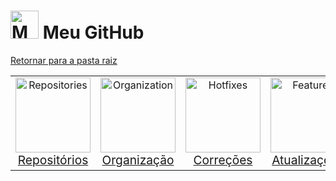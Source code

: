 <!-- # Meu GitHub -->
# <img src="https://raw.githubusercontent.com/Tarikul-Islam-Anik/Animated-Fluent-Emojis/master/Emojis/Objects/File%20Folder.png" alt="My GitHub" width="45px"> Meu GitHub
[Retornar para a pasta raiz](../)

<table align="center" width="100%" style="border: 0px solid transparent; background-color: transparent;">
  <tr style="border: none; width: 100%; background-color: transparent;">
    <td align="center" style="border: none;">
      <a href="./repositories/">
        <img src="https://raw.githubusercontent.com/Tarikul-Islam-Anik/Animated-Fluent-Emojis/master/Emojis/Objects/Card%20Index%20Dividers.png" alt="Repositories" width="120px">
        <br><span style="font-size: 1.2em;">Repositórios<br></span>
      </a>
    </td>
    <td align="center" style="border: none;">
      <a href="./organization/">
        <img src="https://raw.githubusercontent.com/Tarikul-Islam-Anik/Animated-Fluent-Emojis/master/Emojis/Activities/Puzzle%20Piece.png" alt="Organization" width="120px">
        <br><span style="font-size: 1.2em;">Organização<br></span>
      </a>
    </td>
    <td align="center" style="border: none;">
      <a href="./hotfixes/">
        <img src="https://raw.githubusercontent.com/Tarikul-Islam-Anik/Animated-Fluent-Emojis/master/Emojis/Objects/Hammer%20and%20Wrench.png" alt="Hotfixes" width="120px">
        <br><span style="font-size: 1.2em;">Correções<br></span>
      </a>
    </td>
    <td align="center" style="border: none;">
      <a href="./features">
        <img src="https://raw.githubusercontent.com/Tarikul-Islam-Anik/Animated-Fluent-Emojis/master/Emojis/Symbols/Counterclockwise%20Arrows%20Button.png" alt="Features" width="120px">
        <br><span style="font-size: 1.2em;">Atualizações<br></span>
      </a>
    </td>
    <!-- <td align="center" style="border: none;">
      <a href="./platforms/">
        <img src="https://raw.githubusercontent.com/Tarikul-Islam-Anik/Animated-Fluent-Emojis/master/Emojis/Hand%20gestures/Brain.png" alt="Platforms" width="120px">
        <br><span style="font-size: 1.2em;">Plataformas de Estudos<br></span>
      </a>
    </td> -->
  </tr>
</table>